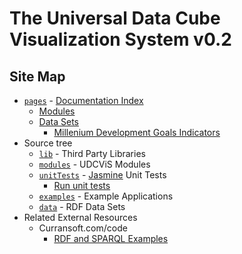 # The Universal Data Cube<br>Visualization System v0.2

## Site Map

 * [`pages`](https://github.com/curran/udcvis/tree/gh-pages/0.2/pages) - [Documentation Index](http://universaldatacube.org/0.2/pages/)
   * [Modules](modules.html)
   * [Data Sets](dataSets.html)
     * [Millenium Development Goals Indicators](dataset_mdg.html)
 * Source tree
   * [`lib`](https://github.com/curran/udcvis/tree/gh-pages/0.2/lib) - Third Party Libraries
   * [`modules`](https://github.com/curran/udcvis/tree/gh-pages/0.2/modules) - UDCViS Modules
   * [`unitTests`](https://github.com/curran/udcvis/tree/gh-pages/0.2/unitTests) - [Jasmine](http://pivotal.github.com/jasmine/) Unit Tests
     * [Run unit tests](http://curran.github.com/udcvis/0.2/unitTests/SpecRunner.html) 
   * [`examples`](https://github.com/curran/udcvis/tree/gh-pages/0.2/examples) - Example Applications
   * [`data`](https://github.com/curran/udcvis/tree/gh-pages/0.2/data) - RDF Data Sets
 * Related External Resources
   * Curransoft.com/code
     * [RDF and SPARQL Examples](http://curransoft.com/code/?s=SPARQL)
